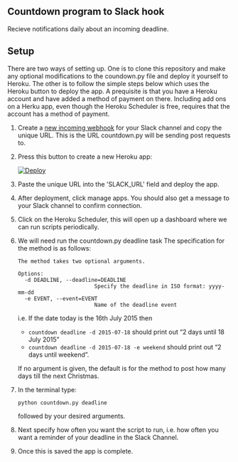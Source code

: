 Countdown program to Slack hook
-------------------------------
Recieve notifications daily about an incoming deadline.

## Setup

There are two ways of setting up. One is to clone this repository and make any optional modifications to the coundown.py file and deploy it yourself to Heroku. The other is to follow
the simple steps below which uses the Heroku button to deploy the app. A prequisite is that 
you have a Heroku account and have added a method of payment on there. Including add ons on a Herku app, even though the Heroku Scheduler is free, requires that the account has a method of payment.

1. Create a <a href="https://slack.com/services/new/incoming-webhook" target="_blank"> new incoming webhook</a> for your Slack channel and copy the unique URL. This is the URL countdown.py will be sending post requests to.

1. Press this button to create a new Heroku app:

    <a 	href="https://dashboard.heroku.com/new?template=https%3A%2F%2Fgithub.com%2FDenvar94%2Fslack-countdown%2Ftree%2Fmaster" target="_blank">
        <img src="https://www.herokucdn.com/deploy/button.png" alt="Deploy">
    </a>

1. Paste the unique URL into the 'SLACK_URL' field and deploy the app.

1. After deployment, click manage apps. You should also get a message to your Slack channel
	to confirm connection.

1. Click on the Heroku Scheduler, this will open up a dashboard where we can run scripts periodically.

1. We will need run the countdown.py deadline task
	The specification for the method is as follows:
	```
	The method takes two optional arguments.

	Options:
	  -d DEADLINE, --deadline=DEADLINE
	                        Specify the deadline in ISO format: yyyy-mm-dd
	  -e EVENT, --event=EVENT
	                        Name of the deadline event
	```
	i.e.
	If the date today is the 16th July 2015 then
	- `countdown deadline -d 2015-07-18` should print out “2 days until 18 July 2015”
	- `countdown deadline -d 2015-07-18 -e weekend` should print out “2 days until weekend”.

	If no argument is given, the default is for the method to post how many days till the
	next Christmas.

1. In the terminal type:
	```
	python countdown.py deadline
	```
	followed by your desired arguments.

1. Next specify how often you want the script to run, i.e. how often you want a reminder of your deadline in the Slack Channel.

1. Once this is saved the app is complete.
